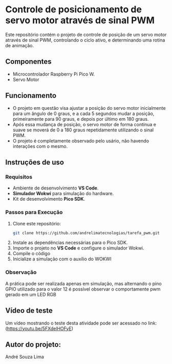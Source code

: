 

# Controle de posicionamento de servo motor através de sinal PWM

Este repositório contém o projeto de controle de posição de um servo motor através de sinal PWM, controlando o ciclo ativo, e determinando uma rotina de animação.

## Componentes
- Microcontrolador Raspberry Pi Pico W.
- Servo Motor

## Funcionamento

- O projeto em questão visa ajustar a posição do servo motor inicialmente para um ângulo de 0 graus, e a cada 5 segundos mudar a posição, primeiramente para 90 graus, e depois por último em 180 graus.
- Após essa mudança de posição, o servo motor de forma contínua e suave se moverá de 0 a 180 graus repetidamente utilizando o sinal PWM.
- O projeto é completamente observado pelo usário, não havendo interações com o mesmo.
  
## Instruções de uso

### Requisitos
- Ambiente de desenvolvimento **VS Code**.
- **Simulador Wokwi** para simulação do hardware.
- Kit de desenvolvimento **Pico SDK**.

### Passos para Execução
1. Clone este repositório:
   ```bash
   git clone https://github.com/andrelimatecnologias/tarefa_pwm.git
   ```
2. Instale as dependências necessárias para o Pico SDK.
3. Importe o projeto no **VS Code** e configure o simulador Wokwi.
4. Compile o código
5. Inicialize a simulação com o auxílio do WOKWI

### Observação
A prática pode ser realizada apenas em simulação, mas alternando o pino GPIO utilizado para o valor 12 é possível observar o comportamente pwm gerado em um LED RGB

## Vídeo de teste
Um vídeo mostrando o teste desta atividade pode ser acessado no link: (https://youtu.be/5FXdelHOFyE)

## Autor do projeto:
André Souza Lima
